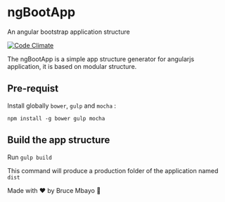 # ngBootApp
An angular bootstrap application structure

[![Code Climate](https://codeclimate.com/github/mbayopanda/ngBootApp/badges/gpa.svg)](https://codeclimate.com/github/mbayopanda/ngBootApp)

The ngBootApp is a simple app structure generator for angularjs application, it is based on modular structure.

Pre-requist
-----------

Install globally `bower`, `gulp` and `mocha` : 

`npm install -g bower gulp mocha`

Build the app structure
-----------------------

Run `gulp build`

This command will produce a production folder of the application named `dist`

Made with &#x2764; by Bruce Mbayo &#x1F43C;
